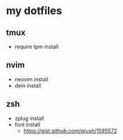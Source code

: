 # my dotfiles
## tmux
- require tpm install
## nvim
- neovim install
- dein install 
## zsh
- zplug install 
- font install 
  - https://gist.github.com/qrush/1595572
